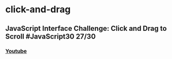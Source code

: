 # click-and-drag
## JavaScript Interface Challenge: Click and Drag to Scroll  #JavaScript30 27/30

### [Youtube](https://www.youtube.com/watch?v=C9EWifQ5xqA&list=PLu8EoSxDXHP6CGK4YVJhL_VWetA865GOH&index=27)
